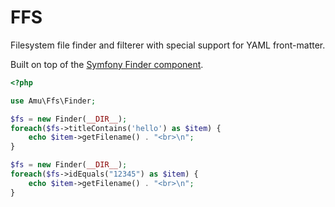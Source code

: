 FFS
=====

Filesystem file finder and filterer with special support for YAML front-matter.

Built on top of the [Symfony Finder component](http://symfony.com/doc/current/components/finder.html).

```php
<?php

use Amu\Ffs\Finder;

$fs = new Finder(__DIR__);
foreach($fs->titleContains('hello') as $item) {
    echo $item->getFilename() . "<br>\n";
}

$fs = new Finder(__DIR__);
foreach($fs->idEquals("12345") as $item) {
    echo $item->getFilename() . "<br>\n";
}

```

